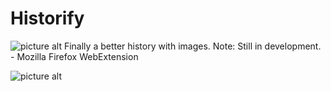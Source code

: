 # Historify
![picture alt](http://i.imgur.com/dCcdbnQ.png "Logo")
Finally a better history with images. Note: Still in development. - Mozilla Firefox WebExtension

![picture alt](http://i.imgur.com/KkwRdP3.png "Demo screenshot")
